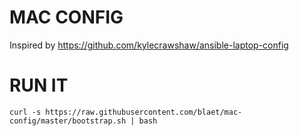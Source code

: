 # MAC CONFIG

Inspired by https://github.com/kylecrawshaw/ansible-laptop-config

# RUN IT

```
curl -s https://raw.githubusercontent.com/blaet/mac-config/master/bootstrap.sh | bash
```
